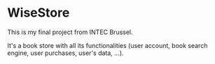 # WiseStore
This is my final project from INTEC Brussel.

It's a book store with all its functionalities (user account, book search engine, user purchases, user's data, ...).
